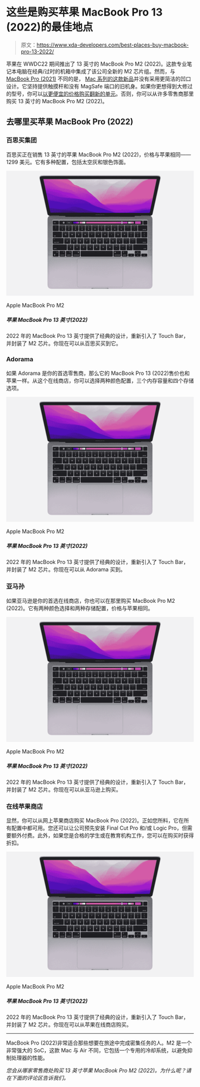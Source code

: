 # 这些是购买苹果 MacBook Pro 13 (2022)的最佳地点

> 原文：<https://www.xda-developers.com/best-places-buy-macbook-pro-13-2022/>

苹果在 WWDC22 期间推出了 13 英寸的 MacBook Pro M2 (2022)。这款专业笔记本电脑在经典/过时的机箱中集成了该公司全新的 M2 芯片组。然而，与 [MacBook Pro (2021)](https://www.xda-developers.com/macbook-pro-2021/) 不同的是， [Mac 系列的这款新品](https://www.xda-developers.com/best-macs/)并没有采用更简洁的凹口设计。它坚持提供触摸杆和没有 MagSafe 端口的旧机身。如果你更想得到大修过的型号，你可以[以更便宜的价格购买翻新的单元](https://www.xda-developers.com/best-places-buy-refurb-macbook-pro/)。否则，你可以从许多零售商那里购买 13 英寸的 MacBook Pro M2 (2022)。

## 去哪里买苹果 MacBook Pro (2022)

### 百思买集团

百思买正在销售 13 英寸的苹果 MacBook Pro M2 (2022)，价格与苹果相同——1299 美元。它有多种配置，包括太空灰和银色饰面。

 <picture>![The Apple MacBook Pro M2 comes with a Touch Bar and is suitable for students working on audio and video editing.](img/9e5995446e68dcc2f358d0a922f47084.png)</picture> 

Apple MacBook Pro M2

##### 苹果 MacBook Pro 13 英寸(2022)

2022 年的 MacBook Pro 13 英寸提供了经典的设计，重新引入了 Touch Bar，并封装了 M2 芯片。你现在可以从百思买买到它。

### Adorama

如果 Adorama 是你的首选零售商，那么它的 MacBook Pro 13 (2022)售价也和苹果一样。从这个在线商店，你可以选择两种颜色配置，三个内存容量和四个存储选项。

 <picture>![The Apple MacBook Pro M2 comes with a Touch Bar and is suitable for students working on audio and video editing.](img/9e5995446e68dcc2f358d0a922f47084.png)</picture> 

Apple MacBook Pro M2

##### 苹果 MacBook Pro 13 英寸(2022)

2022 年的 MacBook Pro 13 英寸提供了经典的设计，重新引入了 Touch Bar，并封装了 M2 芯片。你现在可以从 Adorama 买到。

### 亚马孙

如果亚马逊是你的首选在线商店，你也可以在那里购买 MacBook Pro M2 (2022)。它有两种颜色选择和两种存储配置，价格与苹果相同。

 <picture>![The Apple MacBook Pro M2 comes with a Touch Bar and is suitable for students working on audio and video editing.](img/9e5995446e68dcc2f358d0a922f47084.png)</picture> 

Apple MacBook Pro M2

##### 苹果 MacBook Pro 13 英寸(2022)

2022 年的 MacBook Pro 13 英寸提供了经典的设计，重新引入了 Touch Bar，并封装了 M2 芯片。你现在可以从亚马逊上购买。

### 在线苹果商店

显然，你可以从网上苹果商店购买 MacBook Pro (2022)。正如您所料，它在所有配置中都可用。您还可以让公司预先安装 Final Cut Pro 和/或 Logic Pro，但需要额外付费。此外，如果您是合格的学生或在教育机构工作，您可以在购买时获得折扣。

 <picture>![The Apple MacBook Pro M2 comes with a Touch Bar and is suitable for students working on audio and video editing.](img/9e5995446e68dcc2f358d0a922f47084.png)</picture> 

Apple MacBook Pro M2

##### 苹果 MacBook Pro 13 英寸(2022)

2022 年的 MacBook Pro 13 英寸提供了经典的设计，重新引入了 Touch Bar，并封装了 M2 芯片。你现在可以从苹果在线商店购买。

* * *

MacBook Pro (2022)非常适合那些想要在旅途中完成密集任务的人。M2 是一个非常强大的 SoC，这款 Mac 与 Air 不同，它包括一个专用的冷却系统，以避免抑制处理器的性能。

*您会从哪家零售商处购买 13 英寸苹果 MacBook Pro M2 (2022)。为什么呢？请在下面的评论区告诉我们。*